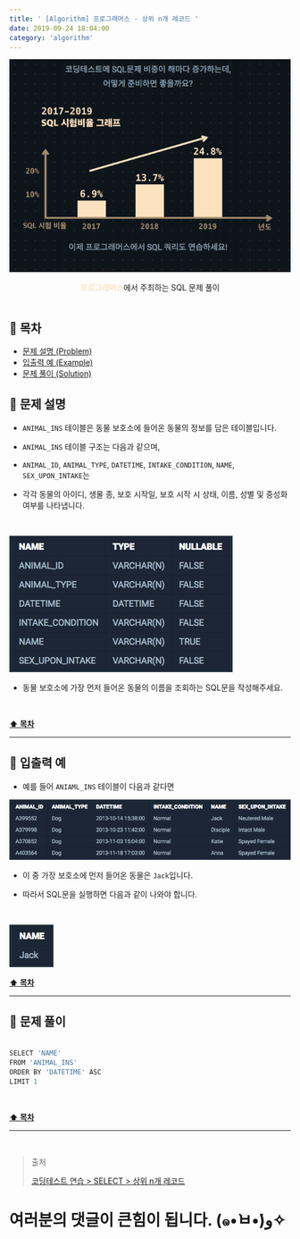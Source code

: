 ```yaml
---
title: ' [Algorithm] 프로그래머스 - 상위 n개 레코드 '
date: 2019-09-24 18:04:00
category: 'algorithm'
---
```


![](../../images/sql/logo.png)

<center><strong style="color:#FDE2BF">프로그래머스</strong>에서 주최하는 SQL 문제 풀이</center>

<br />

## **💎 목차**
  * [문제 설명 (Problem)](#-문제-설명)
  * [입출력 예 (Example)](#-입출력-예)
  * [문제 풀이 (Solution)](#-문제-풀이)

## **📕 문제 설명**

- `ANIMAL_INS` 테이블은 동물 보호소에 들어온 동물의 정보를 담은 테이블입니다.

- `ANIMAL_INS` 테이블 구조는 다음과 같으며,

- `ANIMAL_ID`, `ANIMAL_TYPE`, `DATETIME`, `INTAKE_CONDITION`, `NAME`, `SEX_UPON_INTAKE`는

- 각각 동물의 아이디, 생물 종, 보호 시작일, 보호 시작 시 상태, 이름, 성별 및 중성화 여부를 나타냅니다.

<br />

![](../../images/sql/table.1.png)
<br />

- 동물 보호소에 가장 먼저 들어온 동물의 이름을 조회하는 SQL문을 작성해주세요.

<br />

**[⬆ 목차](#-목차)**

---

## **📙 입출력 예**

- 예를 들어 `ANIAML_INS` 테이블이 다음과 같다면

![](../../images/sql/select/7-1.example.png)
<br />

- 이 중 가장 보호소에 먼저 들어온 동물은 `Jack`입니다.

- 따라서 SQL문을 실행하면 다음과 같이 나와야 합니다.

<br />

![](../../images/sql/select/7-2.example.png)
<br />

**[⬆ 목차](#-목차)**

---

## **📘 문제 풀이**

```js

SELECT 'NAME'
FROM 'ANIMAL_INS'
ORDER BY 'DATETIME' ASC
LIMIT 1

```

<br />

**[⬆ 목차](#-목차)**

---

<br />

> 출처
>
> <a href="https://programmers.co.kr/learn/courses/30/lessons/59405" target="_blank">코딩테스트 연습 > SELECT > 상위 n개 레코드</a>

# 여러분의 댓글이 큰힘이 됩니다. (๑•̀ㅂ•́)و✧
